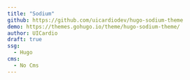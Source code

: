 ```yaml
---
title: "Sodium"
github: https://github.com/uicardiodev/hugo-sodium-theme
demo: https://themes.gohugo.io/theme/hugo-sodium-theme/
author: UICardio
draft: true
ssg:
  - Hugo
cms:
  - No Cms
---
```

